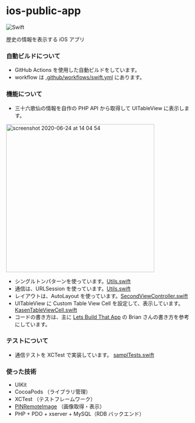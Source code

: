 # ios-public-app

![Swift](https://github.com/amarillons/ios-public-app/workflows/Swift/badge.svg)

歴史の情報を表示する iOS アプリ

### 自動ビルドについて

- GitHub Actions を使用した自動ビルドをしています。
- workflow は [.github/workflows/swift.yml](https://github.com/amarillons/ios-public-app/blob/develop/.github/workflows/swift.yml) にあります。

### 機能について

- 三十六歌仙の情報を自作の PHP API から取得して UITableView に表示します。

<img width="402" alt="screenshot 2020-06-24 at 14 04 54" src="https://user-images.githubusercontent.com/2384963/85505550-89cc3f80-b629-11ea-933d-a58265da05c0.png">

- シングルトンパターンを使っています。[Utils.swift](https://github.com/amarillons/ios-public-app/blob/e50023d6ab918837d2c99b4208fa6437091d72cc/sampl/Utils.swift#L16)
- 通信は、URLSession を使っています。[Utils.swift](https://github.com/amarillons/ios-public-app/blob/e50023d6ab918837d2c99b4208fa6437091d72cc/sampl/Utils.swift#L29)
- レイアウトは、AutoLayout を使っています。[SecondViewController.swift](https://github.com/amarillons/ios-public-app/blob/e50023d6ab918837d2c99b4208fa6437091d72cc/sampl/Controllers/SecondViewController.swift#L31)
- UITableView に Custom Table View Cell を設定して、表示しています。
[KasenTableViewCell.swift](https://github.com/amarillons/ios-public-app/blob/e50023d6ab918837d2c99b4208fa6437091d72cc/sampl/Controllers/SecondViewController%2BUITableViewDelegate%2BUITableViewDataSource.swift#L29)
- コードの書き方は、主に [Lets Build That App](https://www.youtube.com/channel/UCuP2vJ6kRutQBfRmdcI92mA) の Brian さんの書き方を参考にしています。

### テストについて

- 通信テストを XCTest で実装しています。 [samplTests.swift](https://github.com/amarillons/ios-public-app/blob/1af0f7067db4fd366b79645af1365e735386e27c/samplTests/samplTests.swift#L14) 

### 使った技術

- UIKit 
- CocoaPods （ライブラリ管理）
- XCTest （テストフレームワーク）
- [PINRemoteImage](https://github.com/pinterest/PINRemoteImage) （画像取得・表示）
- PHP + PDO + xserver + MySQL（RDB バックエンド）
